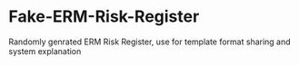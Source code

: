 # Fake-ERM-Risk-Register
Randomly genrated ERM Risk Register, use for template format sharing and system explanation 
